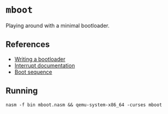 # `mboot`

Playing around with a minimal bootloader.


## References

* [Writing a bootloader](http://blog.ackx.net/asm-hello-world-bootloader.html)
* [Interrupt documentation](http://www.ctyme.com/intr/rb-0106.htm)
* [Boot sequence](https://wiki.osdev.org/Boot_Sequence)

## Running

```
nasm -f bin mboot.nasm && qemu-system-x86_64 -curses mboot
```
